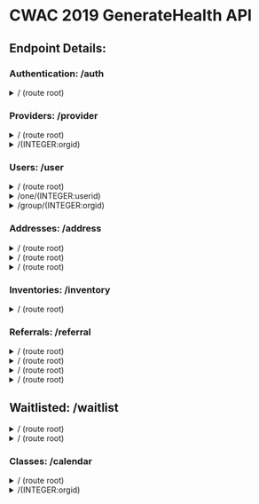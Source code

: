 # CWAC 2019 GenerateHealth API
## Endpoint Details:
<!-- 
### template
<details>
	<summary> / (route root)</summary>

- Authenticated Path
	- GET: 
		- Description: Retrieve all valid providers
		- Requires: Nothing
		- Accepts: Nothing
		- Returns: Array
	- POST:
		- Description: Add new provider
		- Requires: Object containing:
			- OPTIONAL:
		- Accepts: JSON body with above
		- Returns: Array
	- PUT: DISABLED
		- Description: 
		- Requires: Nothing
		- Accepts: Nothing
		- Returns: Nothing
</details>
-->

### Authentication: /auth
<details>
	<summary> / (route root)</summary>

- Authenticated Path
	- GET: DISABLED
		- Description:
		- Requires: Nothing
		- Accepts: Nothing
		- Returns: Nothing
	- POST:
		- Description: Submit login
		- Requires:
			- login
			- password
		- Accepts: JSON Object or Form Submission with above
		- Returns: 
			- Success Message
			- Token in auth header
	- PUT: DISABLED
		- Description: 
		- Requires: Nothing
		- Accepts: Nothing
		- Returns: Nothing
</details>

### Providers: /provider
<details>
	<summary> / (route root)</summary>

- Authenticated Path
	- GET: 
		- Description: Retrieve all valid providers
		- Requires: Nothing
		- Accepts: Nothing
		- Returns: Array
	- POST:
		- Description: Add new provider
		- Requires: Object containing:
			- provider_name
			- phone
			- hours
			- OPTIONAL:
				- desc
				- days
		- Accepts: JSON body with above
		- Returns: Query Result Object
	- PUT: DISABLED
		- Description: 
		- Requires: Nothing
		- Accepts: Nothing
		- Returns: Nothing
</details>

<details>
	<summary> /(INTEGER:orgid) </summary>

- Authenticated Path
	- GET: 
		- Description: Retrieve all valid providers
		- Requires: orgid
		- Accepts: Nothing
		- Returns: Query Result Object
	- POST: DISABLED
		- Description: 
		- Requires: Nothing
		- Accepts: Nothing
		- Returns: Nothing
	- PUT: WIP
		- Description: Update target provider
		- Requires: 
			- orgid
			- Object containing (OPTIONAL):
				- provider_name
				- phone
				- hours
				- desc
				- days
		- Accepts: JSON body with above
		- Returns: Query Result Object
</details>

<!-- TODO -->
### Users: /user
<details>
	<summary> / (route root)</summary>

- Authenticated Path
	- GET: 
		- Description: Retrieve all valid users
		- Requires: Nothing
		- Accepts: Nothing
		- Returns: Array
	- POST:
		- Description: Add new provider
		- Requires: Object containing:
			- OPTIONAL:
		- Accepts: JSON body with above
		- Returns: Array
	- PUT: DISABLED
		- Description: 
		- Requires: Nothing
		- Accepts: Nothing
		- Returns: Nothing
</details>

<details>
	<summary> /one/(INTEGER:userid) </summary>

- Authenticated Path
	- GET: 
		- Description: Retrieve target user
		- Requires: Nothing
		- Accepts: Nothing
		- Returns: Array
	- POST:
		- Description: Add new provider
		- Requires: Object containing:
			- OPTIONAL:
		- Accepts: JSON body with above
		- Returns: Array
	- PUT: DISABLED
		- Description: 
		- Requires: Nothing
		- Accepts: Nothing
		- Returns: Nothing
</details>

<details>
	<summary> /group/(INTEGER:orgid) </summary>

- Authenticated Path
	- GET: 
		- Description: Retrieve all valid users for target provider
		- Requires: Nothing
		- Accepts: Nothing
		- Returns: Array
	- POST:
		- Description: Add new provider
		- Requires: Object containing:
			- OPTIONAL:
		- Accepts: JSON body with above
		- Returns: Array
	- PUT: DISABLED
		- Description: 
		- Requires: Nothing
		- Accepts: Nothing
		- Returns: Nothing
</details>

<!-- TODO -->
### Addresses: /address
<details>
	<summary> / (route root)</summary>

- Authenticated Path
	- GET: 
		- Description: Retrieve all valid providers
		- Requires: Nothing
		- Accepts: Nothing
		- Returns: Array
	- POST:
		- Description: Add new provider
		- Requires: Object containing:
			- OPTIONAL:
		- Accepts: JSON body with above
		- Returns: Array
	- PUT: DISABLED
		- Description: 
		- Requires: Nothing
		- Accepts: Nothing
		- Returns: Nothing
</details>

<details>
	<summary> / (route root)</summary>

- Authenticated Path
	- GET: 
		- Description: Retrieve all valid providers
		- Requires: Nothing
		- Accepts: Nothing
		- Returns: Array
	- POST:
		- Description: Add new provider
		- Requires: Object containing:
			- OPTIONAL:
		- Accepts: JSON body with above
		- Returns: Array
	- PUT: DISABLED
		- Description: 
		- Requires: Nothing
		- Accepts: Nothing
		- Returns: Nothing
</details>

<details>
	<summary> / (route root)</summary>

- Authenticated Path
	- GET: 
		- Description: Retrieve all valid providers
		- Requires: Nothing
		- Accepts: Nothing
		- Returns: Array
	- POST:
		- Description: Add new provider
		- Requires: Object containing:
			- OPTIONAL:
		- Accepts: JSON body with above
		- Returns: Array
	- PUT: DISABLED
		- Description: 
		- Requires: Nothing
		- Accepts: Nothing
		- Returns: Nothing
</details>

<!-- TODO -->
### Inventories: /inventory
<details>
	<summary> / (route root)</summary>

- Authenticated Path
	- GET: 
		- Description: Retrieve all valid providers
		- Requires: Nothing
		- Accepts: Nothing
		- Returns: Array
	- POST:
		- Description: Add new provider
		- Requires: Object containing:
			- OPTIONAL:
		- Accepts: JSON body with above
		- Returns: Array
	- PUT: DISABLED
		- Description: 
		- Requires: Nothing
		- Accepts: Nothing
		- Returns: Nothing
</details>

<!-- TODO -->
### Referrals: /referral
<details>
	<summary> / (route root)</summary>

- Authenticated Path
	- GET: 
		- Description: Retrieve all valid providers
		- Requires: Nothing
		- Accepts: Nothing
		- Returns: Array
	- POST:
		- Description: Add new provider
		- Requires: Object containing:
			- OPTIONAL:
		- Accepts: JSON body with above
		- Returns: Array
	- PUT: DISABLED
		- Description: 
		- Requires: Nothing
		- Accepts: Nothing
		- Returns: Nothing
</details>

<details>
	<summary> / (route root)</summary>

- Authenticated Path
	- GET: 
		- Description: Retrieve all valid providers
		- Requires: Nothing
		- Accepts: Nothing
		- Returns: Array
	- POST:
		- Description: Add new provider
		- Requires: Object containing:
			- OPTIONAL:
		- Accepts: JSON body with above
		- Returns: Array
	- PUT: DISABLED
		- Description: 
		- Requires: Nothing
		- Accepts: Nothing
		- Returns: Nothing
</details>

<details>
	<summary> / (route root)</summary>

- Authenticated Path
	- GET: 
		- Description: Retrieve all valid providers
		- Requires: Nothing
		- Accepts: Nothing
		- Returns: Array
	- POST:
		- Description: Add new provider
		- Requires: Object containing:
			- OPTIONAL:
		- Accepts: JSON body with above
		- Returns: Array
	- PUT: DISABLED
		- Description: 
		- Requires: Nothing
		- Accepts: Nothing
		- Returns: Nothing
</details>

<details>
	<summary> / (route root)</summary>

- Authenticated Path
	- GET: 
		- Description: Retrieve all valid providers
		- Requires: Nothing
		- Accepts: Nothing
		- Returns: Array
	- POST:
		- Description: Add new provider
		- Requires: Object containing:
			- OPTIONAL:
		- Accepts: JSON body with above
		- Returns: Array
	- PUT: DISABLED
		- Description: 
		- Requires: Nothing
		- Accepts: Nothing
		- Returns: Nothing
</details>

<!-- TODO -->
## Waitlisted: /waitlist
<details>
	<summary> / (route root)</summary>

- Authenticated Path
	- GET: 
		- Description: Retrieve all valid providers
		- Requires: Nothing
		- Accepts: Nothing
		- Returns: Array
	- POST:
		- Description: Add new provider
		- Requires: Object containing:
			- OPTIONAL:
		- Accepts: JSON body with above
		- Returns: Array
	- PUT: DISABLED
		- Description: 
		- Requires: Nothing
		- Accepts: Nothing
		- Returns: Nothing
</details>

<details>
	<summary> / (route root)</summary>

- Authenticated Path
	- GET: 
		- Description: Retrieve all valid providers
		- Requires: Nothing
		- Accepts: Nothing
		- Returns: Array
	- POST:
		- Description: Add new provider
		- Requires: Object containing:
			- OPTIONAL:
		- Accepts: JSON body with above
		- Returns: Array
	- PUT: DISABLED
		- Description: 
		- Requires: Nothing
		- Accepts: Nothing
		- Returns: Nothing
</details>

<!-- TODO -->
### Classes: /calendar
<details>
	<summary> / (route root)</summary>

- Authenticated Path
	- GET: 
		- Description: Retrieve all valid providers
		- Requires: Nothing
		- Accepts: Nothing
		- Returns: Array
	- POST:
		- Description: Add new provider
		- Requires: Object containing:
			- OPTIONAL:
		- Accepts: JSON body with above
		- Returns: Array
	- PUT: DISABLED
		- Description: 
		- Requires: Nothing
		- Accepts: Nothing
		- Returns: Nothing
</details>

<details>
	<summary> /(INTEGER:orgid)</summary>

- Authenticated Path
	- GET: 
		- Description: Retrieve all valid providers
		- Requires: Nothing
		- Accepts: Nothing
		- Returns: Array
	- POST:
		- Description: Add new provider
		- Requires: Object containing:
			- OPTIONAL:
		- Accepts: JSON body with above
		- Returns: Array
	- PUT: DISABLED
		- Description: 
		- Requires: Nothing
		- Accepts: Nothing
		- Returns: Nothing
</details>